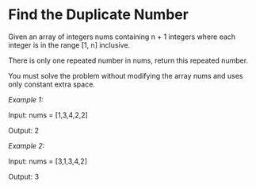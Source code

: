 # Find the Duplicate Number

Given an array of integers nums containing n + 1 integers where each integer is in the range [1, n] inclusive.

There is only one repeated number in nums, return this repeated number.

You must solve the problem without modifying the array nums and uses only constant extra space.

*Example 1:*

Input: nums = [1,3,4,2,2]

Output: 2

*Example 2:*

Input: nums = [3,1,3,4,2]

Output: 3
